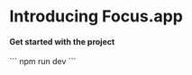 <h1> Introducing <span style="color: 'blue';">Focus.app</span> </h1>


<h4>Get started with the project</h4>
```
npm run dev
```
